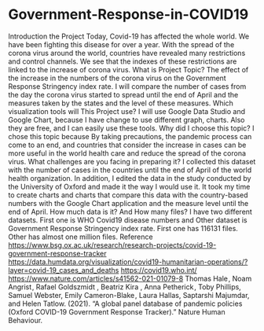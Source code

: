 # Government-Response-in-COVID19
Introduction the Project
Today, Covid-19 has affected the whole world. We have been fighting this disease for over a year. With the spread of the corona virus around the world, countries have revealed many restrictions and control channels. We see that the indexes of these restrictions are linked to the increase of corona virus.
What is Project Topic?
The effect of the increase in the numbers of the corona virus on the Government Response Stringency index rate. I will compare the number of cases from the day the corona virus started to spread until the end of April and the measures taken by the states and the level of these measures.
Which visualization tools will This Project use?
I will use Google Data Studio and Google Chart, because I have change to use different graph, charts. Also they are free, and I can easily use these tools.
Why did I choose this topic?
I chose this topic because By taking precautions, the pandemic process can come to an end, and countries that consider the increase in cases can be more useful in the world health care and reduce the spread of the corona virus.
What challenges are you facing in preparing it?
I collected this dataset with the number of cases in the countries until the end of April of the world health organization. In addition, I edited the data in the study conducted by the University of Oxford and made it the way I would use it. It took my time to create charts and charts that compare this data with the country-based numbers with the Google Chart application and the measure level until the end of April.
How much data is it? And How many files?
I have two different datasets. First one is WHO Covid19 disease numbers and Other dataset is Government Response Stringency index rate. First one has 116131 files. Other has almost one million  files.
Reference
https://www.bsg.ox.ac.uk/research/research-projects/covid-19-government-response-tracker
https://data.humdata.org/visualization/covid19-humanitarian-operations/?layer=covid-19_cases_and_deaths
https://covid19.who.int/
https://www.nature.com/articles/s41562-021-01079-8
Thomas Hale , Noam Angrist , Rafael Goldszmidt , Beatriz Kira , Anna Petherick , Toby Phillips, Samuel Webster, Emily Cameron-Blake , Laura Hallas, Saptarshi Majumdar, and Helen Tatlow. (2021). “A global panel database of pandemic policies (Oxford COVID-19 Government Response Tracker).” Nature Human Behaviour.
